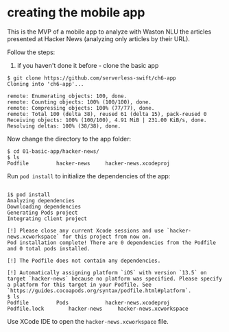 # creating the mobile app

This is the MVP of a mobile app to analyze with Waston NLU the articles presented at Hacker News (analyzing only articles by their URL).

Follow the steps:

1. if you haven't done it before - clone the basic app 
```
$ git clone https://github.com/serverless-swift/ch6-app
Cloning into 'ch6-app'...

remote: Enumerating objects: 100, done.
remote: Counting objects: 100% (100/100), done.
remote: Compressing objects: 100% (77/77), done.
remote: Total 100 (delta 38), reused 61 (delta 15), pack-reused 0
Receiving objects: 100% (100/100), 4.91 MiB | 231.00 KiB/s, done.
Resolving deltas: 100% (38/38), done.
```

Now change the directory to the app folder:

```
$ cd 01-basic-app/hacker-news/
$ ls
Podfile			hacker-news		hacker-news.xcodeproj
```

Run `pod install` to initialize the dependencies of the app:

```

i$ pod install
Analyzing dependencies
Downloading dependencies
Generating Pods project
Integrating client project

[!] Please close any current Xcode sessions and use `hacker-news.xcworkspace` for this project from now on.
Pod installation complete! There are 0 dependencies from the Podfile and 0 total pods installed.

[!] The Podfile does not contain any dependencies.

[!] Automatically assigning platform `iOS` with version `13.5` on target `hacker-news` because no platform was specified. Please specify a platform for this target in your Podfile. See `https://guides.cocoapods.org/syntax/podfile.html#platform`.
$ ls
Podfile			Pods			hacker-news.xcodeproj
Podfile.lock		hacker-news		hacker-news.xcworkspace

```

Use XCode IDE to open the `hacker-news.xcworkspace` file.

